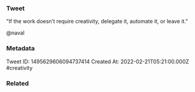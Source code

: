 ### Tweet
"If the work doesn’t require creativity, delegate it, automate it, or leave it."

@naval

### Metadata
Tweet ID: 1495629606094737414
Created At: 2022-02-21T05:21:00.000Z
#creativity 

### Related

